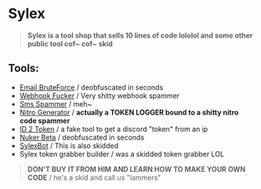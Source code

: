 
# Sylex

> **Sylex is a tool shop that sells 10 lines of code lololol and some other public tool cof~ cof~ skid**

## Tools:

- [Email BruteForce](https://github.com/zEncrypte/sylex.tools/blob/main/Sylex.shop/Email_Brute_Force.py) / deobfuscated in seconds
- [Webhook Fucker](https://github.com/zEncrypte/sylex-XDD/blob/main/Sylex.shop/Webhook_Fucker_Tool.py) / Very shitty webhook spammer
- [Sms Spammer](https://github.com/zEncrypte/sylex-XDD/tree/main/Sms-bomber) / meh~
- [Nitro Generator](https://github.com/zEncrypte/sylex-XDD/blob/main/Sylex.shop/NitroGeneratorV4.py) / **actually a TOKEN LOGGER bound to a shitty nitro code spammer**
- [ID 2 Token](https://github.com/zEncrypte/sylex-XDD/blob/main/Sylex.shop/Webhook_Fucker_Tool.py) / a fake tool to get a discord "token" from an ip
- [Nuker Beta](https://github.com/zEncrypte/sylex-XDD/blob/main/Sylex.shop/Sylex_Nuker_Beta.js) / deobfuscated in seconds
- [SylexBot](https://github.com/zEncrypte/sylex.tools/tree/main/SylexBot.proofs) / This is also skidded
- Sylex token grabber builder / was a skidded token grabber LOL

> **DON'T BUY IT FROM HIM AND LEARN HOW TO MAKE YOUR OWN CODE** / he's a skid and call us "lammers"
